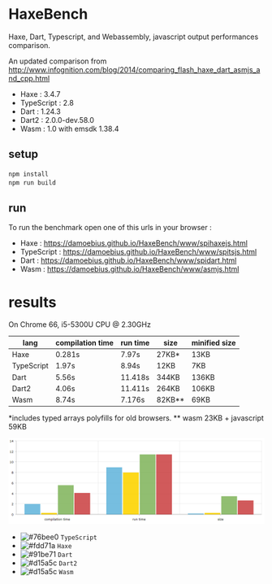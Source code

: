# HaxeBench
Haxe, Dart, Typescript, and Webassembly, javascript output performances comparison.

An updated comparison from http://www.infognition.com/blog/2014/comparing_flash_haxe_dart_asmjs_and_cpp.html

- Haxe : 3.4.7
- TypeScript : 2.8
- Dart : 1.24.3
- Dart2 : 2.0.0-dev.58.0
- Wasm : 1.0 with emsdk 1.38.4

## setup

```bash
npm install
npm run build
```

## run

To run the benchmark open one of this urls in your browser :

- Haxe : https://damoebius.github.io/HaxeBench/www/spihaxejs.html
- TypeScript : https://damoebius.github.io/HaxeBench/www/spitsjs.html
- Dart : https://damoebius.github.io/HaxeBench/www/spidart.html
- Wasm : https://damoebius.github.io/HaxeBench/www/asmjs.html


# results

On Chrome 66, i5-5300U CPU @ 2.30GHz

| lang  | compilation time | run time | size | minified size |
| ------------- | ------------- |------------- |------------- |------------- |
| Haxe  | 0.281s  | 7.97s  | 27KB*  | 13KB  |
| TypeScript  | 1.97s  | 8.94s  | 12KB  | 7KB |
| Dart  | 5.56s  | 11.418s  | 344KB  | 136KB |
| Dart2  | 4.06s  | 11.411s  | 264KB  | 106KB |
| Wasm  | 8.74s  | 7.176s  | 82KB**  | 69KB |

\*includes typed arrays polyfills for old browsers.
\** wasm 23KB + javascript 59KB

![result](/docs/result.png)
- ![#76bee0](https://placehold.it/15/76bee0/000000?text=+) `TypeScript`
- ![#fdd71a](https://placehold.it/15/fdd71a/000000?text=+) `Haxe`
- ![#91be71](https://placehold.it/15/91be71/000000?text=+) `Dart`
- ![#d15a5c](https://placehold.it/15/d15a5c/000000?text=+) `Dart2`
- ![#d15a5c](https://placehold.it/15/d15a5c/000000?text=+) `Wasm`
